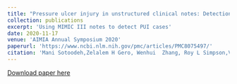 ```yaml
---
title: "Pressure ulcer injury in unstructured clinical notes: Detection and interpretation"
collection: publications
excerpt: 'Using MIMIC III notes to detect PUI cases'
date: 2020-11-17
venue: 'AIMIA Annual Symposium 2020'
paperurl: 'https://www.ncbi.nlm.nih.gov/pmc/articles/PMC8075497/'
citation: 'Mani Sotoodeh,Zelalem H Gero, Wenhui  Zhang, Roy L Simpson,Vicki Stover Hertzberg, and Joyce C Ho, &quot;Pressure ulcer injury in unstructured clinical notes: Detection and interpretation &quot;<i>AIMIA Annual Symposium 2020</i>. .'
---
```


[Download paper here](https://www.ncbi.nlm.nih.gov/pmc/articles/PMC8075497/)
